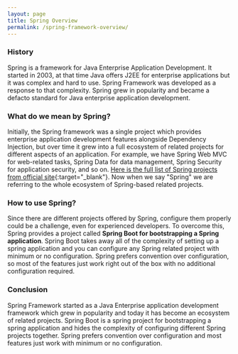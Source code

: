 ```yaml
---
layout: page
title: Spring Overview
permalink: /spring-framework-overview/
---
```


### History
Spring is a framework for Java Enterprise Application Development. It started in 2003, at that time Java offers J2EE for enterprise applications but it was complex and hard to use. Spring Framework was developed as a response to that complexity. Spring grew in popularity and became a defacto standard for Java enterprise application development.

### What do we mean by Spring?
Initially, the Spring framework was a single project which provides enterprise application development features alongside Dependency Injection, but over time it grew into a full ecosystem of related projects for different aspects of an application. For example, we have Spring Web MVC for web-related tasks, Spring Data for data management, Spring Security for application security, and so on. [Here is the full list of Spring projects from official site](https://spring.io/projects){:target="_blank"}. Now when we say "Spring" we are referring to the whole ecosystem of Spring-based related projects.

### How to use Spring?
Since there are different projects offered by Spring, configure them properly could be a challenge, even for experienced developers. To overcome this, Spring provides a project called **Spring Boot for bootstrapping a Spring application**. Spring Boot takes away all of the complexity of setting up a spring application and you can configure any Spring related project with minimum or no configuration. Spring prefers convention over configuration, so most of the features just work right out of the box with no additional configuration required.

### Conclusion
Spring Framework started as a Java Enterprise application development framework which grew in popularity and today it has become an ecosystem of related projects. Spring Boot is a spring project for bootstrapping a spring application and hides the complexity of configuring different Spring projects together. Spring prefers convention over configuration and most features just work with minimum or no configuration.
